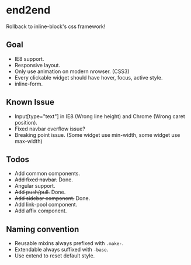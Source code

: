 end2end
=======
Rollback to inline-block's css framework!

Goal
----
* IE8 support.
* Responsive layout.
* Only use animation on modern nrowser. (CSS3)
* Every clickable widget should have hover, focus, active style.
* inline-form.

Known Issue
-----------
* Input[type="text"] in IE8 (Wrong line height) and Chrome (Wrong caret position).
* Fixed navbar overflow issue?
* Breaking point issue. (Some widget use min-width, some widget use max-width)

Todos
-----
* Add common components.
* <del>Add fixed navbar.</del> Done.
* Angular support.
* <del>Add push/pull.</del> Done.
* <del>Add sidebar component.</del> Done.
* Add link-pool component.
* Add affix component.

Naming convention
-----------------
* Reusable mixins always prefixed with `.make-`.
* Extendable always suffixed with `-base`.
* Use extend to reset default style.